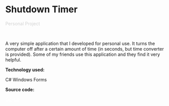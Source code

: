 # <span className="page__title"> Shutdown Timer</span>

<span style="color: lightgrey">Personal Project</span>

&nbsp;

<span className="page__content">
A very simple application that I developed for personal use. It turns the computer off after a certain amount of time (in seconds, but time converter is provided). Some of my friends use this application and they find it very helpful.

**Technology used:**

C# Windows Forms

**Source code:**

<a href="https://github.com/kingdeorayom/shutdown-manager" target="_blank" style="color: white;">GitHub</a>

</span>
